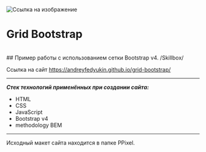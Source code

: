 ![Ссылка на изображение](https://andreyfedyukin.github.io/grid-bootstrap/img/skillbox-white.svg)

# Grid Bootstrap
<br>
## Пример работы с использованием сетки Bootstrap v4. /Skillbox/

Ссылка на сайт <https://andreyfedyukin.github.io/grid-bootstrap/>

---

**_Стек технологий применённых при создании сайта:_**

- HTML
- CSS
- JavaScript
- Bootstrap v4
- methodology BEM

___

Исходный макет сайта находится в папке PPixel.

